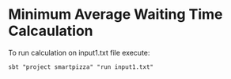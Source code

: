 # Minimum Average Waiting Time Calcaulation

To run calculation on input1.txt file execute:
```
sbt "project smartpizza" "run input1.txt"
```